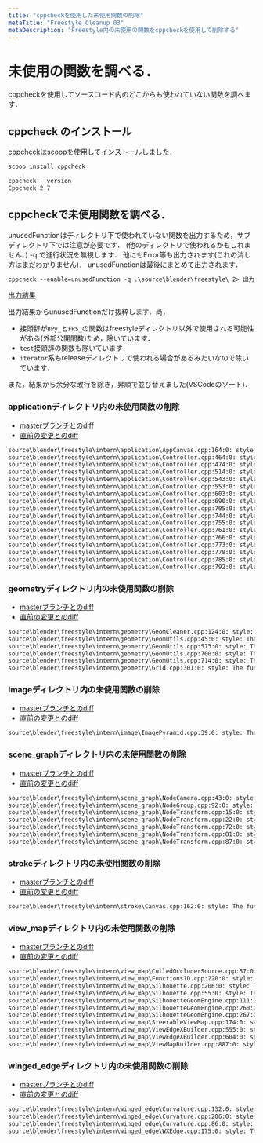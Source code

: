 ```yaml
---
title: "cppcheckを使用した未使用関数の削除"
metaTitle: "Freestyle Cleanup 03"
metaDescription: "Freestyle内の未使用の関数をcppcheckを使用して削除する"
---
```


# 未使用の関数を調べる．

cppcheckを使用してソースコード内のどこからも使われていない関数を調べます．

## cppcheck のインストール
cppcheckはscoopを使用してインストールしました．
```txt
scoop install cppcheck
```

```txt
cppcheck --version
Cppcheck 2.7
```

## cppcheckで未使用関数を調べる．
unusedFunctionはディレクトリ下で使われていない関数を出力するため，サブディレクトリ下では注意が必要です．
(他のディレクトリで使われるかもしれません．)
-q で進行状況を無視します．
他にもError等も出力されます(これの消し方はまだわかりません)．
unusedFunctionは最後にまとめて出力されます．

```txt
cppcheck --enable=unusedFunction -q .\source\blender\freestyle\ 2> 出力ファイルパス
```

[出力結果](https://gist.github.com/hzuika/48cbc266a1befddd33e90876bec44540)

出力結果からunusedFunctionだけ抜粋します．尚，
* 接頭辞が`BPy_`と`FRS_`の関数はfreestyleディレクトリ以外で使用される可能性がある(外部公開関数)ため，除いています．
* `test`接頭辞の関数も除いています．
* `iterator`系もreleaseディレクトリで使われる場合があるみたいなので除いています．

また，結果から余分な改行を除き，昇順で並び替えました(VSCodeのソート)．

### applicationディレクトリ内の未使用関数の削除

* [masterブランチとのdiff](https://gist.github.com/hzuika/0e5b3acdd48b3320cb41873571720f29)
* [直前の変更とのdiff](https://gist.github.com/hzuika/32eca4d9de32afa08e5bc20119413bac)

```txt
source\blender\freestyle\intern\application\AppCanvas.cpp:164:0: style: The function 'RenderStroke' is never used. [unusedFunction]
source\blender\freestyle\intern\application\Controller.cpp:464:0: style: The function 'saveSteerableViewMapImages' is never used. [unusedFunction]
source\blender\freestyle\intern\application\Controller.cpp:474:0: style: The function 'toggleVisibilityAlgo' is never used. [unusedFunction]
source\blender\freestyle\intern\application\Controller.cpp:514:0: style: The function 'getVisibilityAlgo' is never used. [unusedFunction]
source\blender\freestyle\intern\application\Controller.cpp:543:0: style: The function 'getViewMapCache' is never used. [unusedFunction]
source\blender\freestyle\intern\application\Controller.cpp:553:0: style: The function 'getQuantitativeInvisibility' is never used. [unusedFunction]
source\blender\freestyle\intern\application\Controller.cpp:603:0: style: The function 'getComputeSteerableViewMapFlag' is never used. [unusedFunction]
source\blender\freestyle\intern\application\Controller.cpp:690:0: style: The function 'AddStyleModule' is never used. [unusedFunction]
source\blender\freestyle\intern\application\Controller.cpp:705:0: style: The function 'ReloadStyleModule' is never used. [unusedFunction]
source\blender\freestyle\intern\application\Controller.cpp:744:0: style: The function 'BuildRep' is never used. [unusedFunction]
source\blender\freestyle\intern\application\Controller.cpp:755:0: style: The function 'toggleEdgeTesselationNature' is never used. [unusedFunction]
source\blender\freestyle\intern\application\Controller.cpp:761:0: style: The function 'setModelsDir' is never used. [unusedFunction]
source\blender\freestyle\intern\application\Controller.cpp:766:0: style: The function 'getModelsDir' is never used. [unusedFunction]
source\blender\freestyle\intern\application\Controller.cpp:773:0: style: The function 'setModulesDir' is never used. [unusedFunction]
source\blender\freestyle\intern\application\Controller.cpp:778:0: style: The function 'getModulesDir' is never used. [unusedFunction]
source\blender\freestyle\intern\application\Controller.cpp:785:0: style: The function 'resetInterpreter' is never used. [unusedFunction]
source\blender\freestyle\intern\application\Controller.cpp:792:0: style: The function 'displayDensityCurves' is never used. [unusedFunction]
```

### geometryディレクトリ内の未使用関数の削除

* [masterブランチとのdiff](https://gist.github.com/hzuika/7e64207f60ced45c386b4452d524f442)
* [直前の変更とのdiff](https://gist.github.com/hzuika/7c53743e70a6f066d3b9d1a06e2139f8)

```txt
source\blender\freestyle\intern\geometry\GeomCleaner.cpp:124:0: style: The function 'SortAndCompressIndexedVertexArray' is never used. [unusedFunction]
source\blender\freestyle\intern\geometry\GeomUtils.cpp:45:0: style: The function 'intersect2dSeg2dSeg' is never used. [unusedFunction]
source\blender\freestyle\intern\geometry\GeomUtils.cpp:573:0: style: The function 'includePointTriangle' is never used. [unusedFunction]
source\blender\freestyle\intern\geometry\GeomUtils.cpp:700:0: style: The function 'fromRetinaToCamera' is never used. [unusedFunction]
source\blender\freestyle\intern\geometry\GeomUtils.cpp:714:0: style: The function 'fromCameraToWorld' is never used. [unusedFunction]
source\blender\freestyle\intern\geometry\Grid.cpp:301:0: style: The function 'castRayToFindFirstIntersection' is never used. [unusedFunction]
```

### imageディレクトリ内の未使用関数の削除

* [masterブランチとのdiff](https://gist.github.com/hzuika/c29bdcdcd7fc534e495ce5c9016d6f0b)
* [直前の変更とのdiff](https://gist.github.com/hzuika/c6331ad07826577301fb46f0d5d297e8)

```txt
source\blender\freestyle\intern\image\ImagePyramid.cpp:39:0: style: The function 'getLevel' is never used. [unusedFunction]
```

### scene_graphディレクトリ内の未使用関数の削除

* [masterブランチとのdiff](https://gist.github.com/hzuika/46ac2f077b91b865d056f763d91cb430)
* [直前の変更とのdiff]()

```txt
source\blender\freestyle\intern\scene_graph\NodeCamera.cpp:43:0: style: The function 'setModelViewMatrix' is never used. [unusedFunction]
source\blender\freestyle\intern\scene_graph\NodeGroup.cpp:92:0: style: The function 'RetrieveChildren' is never used. [unusedFunction]
source\blender\freestyle\intern\scene_graph\NodeTransform.cpp:15:0: style: The function 'Translate' is never used. [unusedFunction]
source\blender\freestyle\intern\scene_graph\NodeTransform.cpp:22:0: style: The function 'Rotate' is never used. [unusedFunction]
source\blender\freestyle\intern\scene_graph\NodeTransform.cpp:72:0: style: The function 'Scale' is never used. [unusedFunction]
source\blender\freestyle\intern\scene_graph\NodeTransform.cpp:81:0: style: The function 'MultiplyMatrix' is never used. [unusedFunction]
source\blender\freestyle\intern\scene_graph\NodeTransform.cpp:87:0: style: The function 'setMatrix' is never used. [unusedFunction]
```

### strokeディレクトリ内の未使用関数の削除

* [masterブランチとのdiff](https://gist.github.com/hzuika/60a2ed29a31674f24833cd9c3a21ab71)
* [直前の変更とのdiff](https://gist.github.com/hzuika/d2c954ed205441e64a30fa00573816ab)

```txt
source\blender\freestyle\intern\stroke\Canvas.cpp:162:0: style: The function 'PushBackStyleModule' is never used. [unusedFunction]
```

### view_mapディレクトリ内の未使用関数の削除

* [masterブランチとのdiff](https://gist.github.com/hzuika/1a2aa84809e96e54070d1a7b3b6683e2)
* [直前の変更とのdiff](https://gist.github.com/hzuika/a0bf2a2c2a42869ba6f477906c601c94)

```txt
source\blender\freestyle\intern\view_map\CulledOccluderSource.cpp:57:0: style: The function 'getOccluderProscenium' is never used. [unusedFunction]
source\blender\freestyle\intern\view_map\Functions1D.cpp:220:0: style: The function 'getOccludersF1D' is never used. [unusedFunction]
source\blender\freestyle\intern\view_map\Silhouette.cpp:206:0: style: The function 'viewedge_nature' is never used. [unusedFunction]
source\blender\freestyle\intern\view_map\Silhouette.cpp:55:0: style: The function 'shape_id' is never used. [unusedFunction]
source\blender\freestyle\intern\view_map\SilhouetteGeomEngine.cpp:111:0: style: The function 'retrieveViewport' is never used. [unusedFunction]
source\blender\freestyle\intern\view_map\SilhouetteGeomEngine.cpp:260:0: style: The function 'WorldToImage' is never used. [unusedFunction]
source\blender\freestyle\intern\view_map\SilhouetteGeomEngine.cpp:267:0: style: The function 'CameraToImage' is never used. [unusedFunction]
source\blender\freestyle\intern\view_map\SteerableViewMap.cpp:174:0: style: The function 'buildImagesPyramids' is never used. [unusedFunction]
source\blender\freestyle\intern\view_map\ViewEdgeXBuilder.cpp:555:0: style: The function 'FindNextWEdge' is never used. [unusedFunction]
source\blender\freestyle\intern\view_map\ViewEdgeXBuilder.cpp:604:0: style: The function 'FindPreviousWEdge' is never used. [unusedFunction]
source\blender\freestyle\intern\view_map\ViewMapBuilder.cpp:887:0: style: The function 'CullViewEdges' is never used. [unusedFunction]
```

### winged_edgeディレクトリ内の未使用関数の削除

* [masterブランチとのdiff](https://gist.github.com/hzuika/1c69e4e4b494ced090bd46ffdc8f9fe4)
* [直前の変更とのdiff](https://gist.github.com/hzuika/122f8e4b411e60e728e8dc0348dc8df1)

```txt
source\blender\freestyle\intern\winged_edge\Curvature.cpp:132:0: style: The function 'gts_vertex_gaussian_curvature' is never used. [unusedFunction]
source\blender\freestyle\intern\winged_edge\Curvature.cpp:206:0: style: The function 'gts_vertex_principal_directions' is never used. [unusedFunction]
source\blender\freestyle\intern\winged_edge\Curvature.cpp:86:0: style: The function 'gts_vertex_mean_curvature_normal' is never used. [unusedFunction]
source\blender\freestyle\intern\winged_edge\WXEdge.cpp:175:0: style: The function 'ComputeCenter' is never used. [unusedFunction]
```
